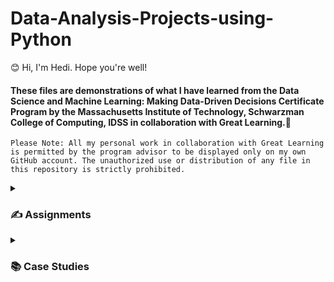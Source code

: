 # Data-Analysis-Projects-using-Python

😊 Hi, I'm Hedi. Hope you're well!

#### These files are demonstrations of what I have learned from the Data Science and Machine Learning: Making Data-Driven Decisions Certificate Program by the Massachusetts Institute of Technology, Schwarzman College of Computing, IDSS in collaboration with Great Learning.🏅

`Please Note: All my personal work in collaboration with Great Learning is permitted by the program advisor to be displayed only on my own GitHub account. The unauthorized use or distribution of any file in this repository is strictly prohibited.`


<details>
  <summary><h3> ✍️ Assignments </h3></summary>
  
  💡 The **Problem Statements** contain `descriptions`, `questions` and `evaluations` for each project.
<br/>
<br/>
  #### 1️⃣ [Project - Pima Indians Diabetes Analysis](https://github.com/HediWork/Data-Analysis-Projects-using-Python/blob/main/Notebook%2BTemplate%2B-%2BPima%2BIndians%2BDiabetes%2BAnalysis.ipynb)

**Course: Foundations of Data Science**

To analyze different aspects of Diabetes in the Pima Indians tribe.

**Skills and Tools:**
Descriptive Statistics, Data Visualization, EDA

***[Problem Statement 1](https://drive.google.com/file/d/1uGiJ_9mZpeRZlOAV3NddlL2zYkAjQx7M/view?usp=sharing)***
<br>
<br>
  
  #### 2️⃣ [Project - Netflix Movie Recommendation](https://github.com/HediWork/Data-Analysis-Projects-using-Python/blob/main/Hedi%20Wang_RecommendationSystems.ipynb)

**Course: Recommendation Systems**

The objective of this project is to build a recommendation system to recommend movies to users based on the ratings given to different movies by the users.

**Skills and Tools:**
Collaborative filtering, Matrix factorization, Recommendation systems

***[Problem Statement 2](https://drive.google.com/file/d/18snbO1AQQ_dxh8bC8zjt3DjRPwQqy7Z-/view?usp=sharing)***
<br>
<br>
  
  #### 3️⃣ [Project - New York Taxi Trip Duration Prediction](https://github.com/HediWork/Data-Analysis-Projects-using-Python/blob/main/HediWang_PredictiveAnalytics.ipynb)

**Course: Predictive Analytics**

The objective of this Project is to build a predictive model, which will help in predicting the duration of a taxi trip in NYC. We have to create new features using feature engineering and build a model with good performance.

**Skills and Tools:**
Predictive modelling, Feature Engineering, Regression

***[Problem Statement 3](https://drive.google.com/file/d/1wICGhA0Xq4NYnhsRRxkjm1o3qO3Oa97o/view?usp=sharing)***
<br>
<br>
</details>

<details>
  <summary><h3> 📚 Case Studies </h3></summary>
</details>

